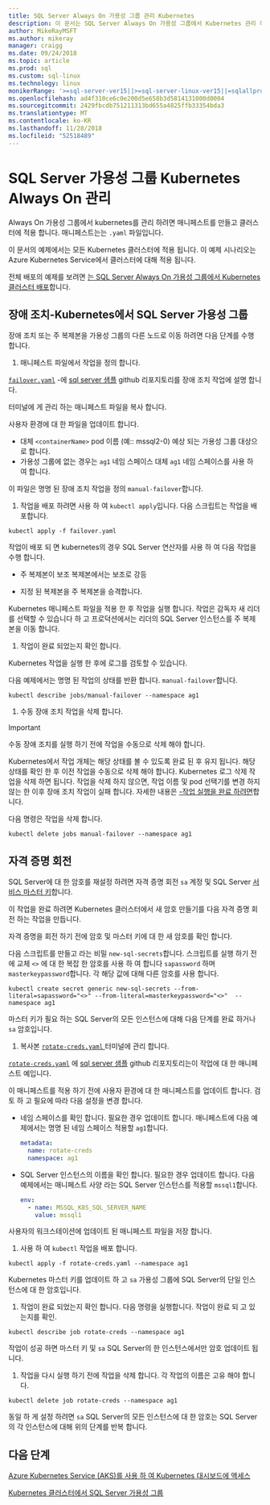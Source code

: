 ```yaml
---
title: SQL Server Always On 가용성 그룹 관리 Kubernetes
description: 이 문서는 SQL Server Always On 가용성 그룹에서 Kubernetes 관리 하는 방법에 설명 합니다.
author: MikeRayMSFT
ms.author: mikeray
manager: craigg
ms.date: 09/24/2018
ms.topic: article
ms.prod: sql
ms.custom: sql-linux
ms.technology: linux
monikerRange: '>=sql-server-ver15||>=sql-server-linux-ver15||=sqlallproducts-allversions'
ms.openlocfilehash: ad4f310ce6c0e200d5e658b3d5814131000d0004
ms.sourcegitcommit: 2429fbcdb751211313bd655a4825ffb33354bda3
ms.translationtype: MT
ms.contentlocale: ko-KR
ms.lasthandoff: 11/28/2018
ms.locfileid: "52518489"
---
```

# <a name="manage-sql-server-always-on-availability-group-kubernetes"></a>SQL Server 가용성 그룹 Kubernetes Always On 관리

Always On 가용성 그룹에서 kubernetes를 관리 하려면 매니페스트를 만들고 클러스터에 적용 합니다. 매니페스트는는 `.yaml` 파일입니다.  

이 문서의 예제에서는 모든 Kubernetes 클러스터에 적용 됩니다. 이 예제 시나리오는 Azure Kubernetes Service에서 클러스터에 대해 적용 됩니다.

전체 배포의 예제를 보려면 [는 SQL Server Always On 가용성 그룹에서 Kubernetes 클러스터 배포](sql-server-linux-kubernetes-deploy.md)합니다.

## <a name="fail-over---sql-server-availability-group-on-kubernetes"></a>장애 조치-Kubernetes에서 SQL Server 가용성 그룹

장애 조치 또는 주 복제본을 가용성 그룹의 다른 노드로 이동 하려면 다음 단계를 수행 합니다.

1. 매니페스트 파일에서 작업을 정의 합니다.

  [`failover.yaml`](https://github.com/Microsoft/sql-server-samples/tree/master/samples/features/high%20availability/Kubernetes/sample-manifest-files/failover.yaml) -에 [sql server 샘플](https://github.com/Microsoft/sql-server-samples/tree/master/samples/features/high%20availability/Kubernetes/sample-manifest-files) github 리포지토리를 장애 조치 작업에 설명 합니다.

  터미널에 게 관리 하는 매니페스트 파일을 복사 합니다.

  사용자 환경에 대 한 파일을 업데이트 합니다.

  - 대체 `<containerName>` pod 이름 (예:: mssql2-0) 예상 되는 가용성 그룹 대상으로 합니다.
  - 가용성 그룹에 없는 경우는 `ag1` 네임 스페이스 대체 `ag1` 네임 스페이스를 사용 하 여 합니다.

  이 파일은 명명 된 장애 조치 작업을 정의 `manual-failover`합니다.

1. 작업을 배포 하려면 사용 하 여 `kubectl apply`입니다. 다음 스크립트는 작업을 배포합니다.

  ```azurecli
  kubectl apply -f failover.yaml
  ```

  작업이 배포 되 면 kubernetes의 경우 SQL Server 연산자를 사용 하 여 다음 작업을 수행 합니다.
  
  - 주 복제본이 보조 복제본에서는 보조로 강등
  
  - 지정 된 복제본을 주 복제본을 승격합니다.
  
  Kubernetes 매니페스트 파일을 적용 한 후 작업을 실행 합니다. 작업은 감독자 새 리더를 선택할 수 있습니다 하 고 프로덕션에서는 리더의 SQL Server 인스턴스를 주 복제본을 이동 합니다.

1. 작업이 완료 되었는지 확인 합니다.
  
  Kubernetes 작업을 실행 한 후에 로그를 검토할 수 있습니다.
  
  다음 예제에서는 명명 된 작업의 상태를 반환 합니다. `manual-failover`합니다.

  ```azurecli
  kubectl describe jobs/manual-failover --namespace ag1
  ```

1. 수동 장애 조치 작업을 삭제 합니다. 

  >[!IMPORTANT]
  >수동 장애 조치를 실행 하기 전에 작업을 수동으로 삭제 해야 합니다.
  > 
  >Kubernetes에서 작업 개체는 해당 상태를 볼 수 있도록 완료 된 후 유지 됩니다. 해당 상태를 확인 한 후 이전 작업을 수동으로 삭제 해야 합니다. Kubernetes 로그 삭제 작업을 삭제 하면 됩니다. 작업을 삭제 하지 않으면, 작업 이름 및 pod 선택기를 변경 하지 않는 한 이후 장애 조치 작업이 실패 합니다. 자세한 내용은 [-작업 실행을 완료 하려면](https://kubernetes.io/docs/concepts/workloads/controllers/jobs-run-to-completion/)합니다.

  다음 명령은 작업을 삭제 합니다.

  ```azurecli
  kubectl delete jobs manual-failover --namespace ag1
  ```

## <a name="rotate-credentials"></a>자격 증명 회전

SQL Server에 대 한 암호를 재설정 하려면 자격 증명 회전 `sa` 계정 및 SQL Server [서비스 마스터 키](../relational-databases/security/encryption/service-master-key.md)합니다. 

이 작업을 완료 하려면 Kubernetes 클러스터에서 새 암호 만들기를 다음 자격 증명 회전 하는 작업을 만듭니다.

자격 증명을 회전 하기 전에 암호 및 마스터 키에 대 한 새 암호를 확인 합니다.

다음 스크립트를 만들고 라는 비밀 `new-sql-secrets`합니다. 스크립트를 실행 하기 전에 교체 `<>` 에 대 한 복잡 한 암호를 사용 하 여 합니다 `sapassword` 하며 `masterkeypassword`합니다. 각 해당 값에 대해 다른 암호를 사용 합니다.

```azurecli
kubectl create secret generic new-sql-secrets --from-literal=sapassword="<>" --from-literal=masterkeypassword="<>"  --namespace ag1
```

마스터 키가 필요 하는 SQL Server의 모든 인스턴스에 대해 다음 단계를 완료 하거나 `sa` 암호입니다.

1. 복사본 [ `rotate-creds.yaml` ](https://github.com/Microsoft/sql-server-samples/blob/master/samples/features/high%20availability/Kubernetes/sample-manifest-files/rotate-creds.yaml) 터미널에 관리 합니다.

  [`rotate-creds.yaml`](https://github.com/Microsoft/sql-server-samples/blob/master/samples/features/high%20availability/Kubernetes/sample-manifest-files/rotate-creds.yaml) 에 [sql server 샘플](https://github.com/Microsoft/sql-server-samples/tree/master/samples/features/high%20availability/Kubernetes/sample-deployment-script/) github 리포지토리는이 작업에 대 한 매니페스트 예입니다.

  이 매니페스트를 적용 하기 전에 사용자 환경에 대 한 매니페스트를 업데이트 합니다. 검토 하 고 필요에 따라 다음 설정을 변경 합니다.

  - 네임 스페이스를 확인 합니다. 필요한 경우 업데이트 합니다. 매니페스트에 다음 예제에서는 명명 된 네임 스페이스 적용할 `ag1`합니다.

    ```yaml
    metadata:
      name: rotate-creds
      namespace: ag1
    ```

  - SQL Server 인스턴스의 이름을 확인 합니다. 필요한 경우 업데이트 합니다. 다음 예제에서는 매니페스트 사양 라는 SQL Server 인스턴스를 적용할 `mssql1`합니다.

    ```yaml
    env:
      - name: MSSQL_K8S_SQL_SERVER_NAME
        value: mssql1
    ```

  사용자의 워크스테이션에 업데이트 된 매니페스트 파일을 저장 합니다.

1. 사용 하 여 `kubectl` 작업을 배포 합니다.

  ```azurecli
  kubectl apply -f rotate-creds.yaml --namespace ag1
  ```

  Kubernetes 마스터 키를 업데이트 하 고 `sa` 가용성 그룹에 SQL Server의 단일 인스턴스에 대 한 암호입니다.

1. 작업이 완료 되었는지 확인 합니다. 다음 명령을 실행합니다. 작업이 완료 되 고 있는지를 확인. 

  ```azcli
  kubectl describe job rotate-creds --namespace ag1
  ```

  작업이 성공 하면 마스터 키 및 `sa` SQL Server의 한 인스턴스에서만 암호 업데이트 됩니다.


1. 작업을 다시 실행 하기 전에 작업을 삭제 합니다. 각 작업의 이름은 고유 해야 합니다.

  ```azurecli
  kubectl delete job rotate-creds --namespace ag1
  ```

동일 하 게 설정 하려면 `sa` SQL Server의 모든 인스턴스에 대 한 암호는 SQL Server의 각 인스턴스에 대해 위의 단계를 반복 합니다.

## <a name="next-steps"></a>다음 단계

[Azure Kubernetes Service (AKS)를 사용 하 여 Kubernetes 대시보드에 액세스](https://docs.microsoft.com/azure/aks/kubernetes-dashboard)

[Kubernetes 클러스터에서 SQL Server 가용성 그룹](sql-server-ag-kubernetes.md)
